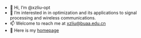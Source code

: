 - 👋 Hi, I’m @xzliu-opt
- 👀 I’m interested in in optimization and its applications to signal processing and wireless communications.
- 📫 Welcome to reach me at xzliu@buaa.edu.cn
- 🌱 Here is my [homepage](https://xzliu-opt.github.io/)

<!---
xzliu-opt/xzliu-opt is a ✨ special ✨ repository because its `README.md` (this file) appears on your GitHub profile.
You can click the Preview link to take a look at your changes.
--->
